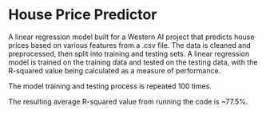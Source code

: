 # House Price Predictor
A linear regression model built for a Western AI project that predicts house prices based on various features from a .csv file. The data is cleaned and preprocessed, then split into training and testing sets. A linear regression model is trained on the training data and tested on the testing data, with the R-squared value being calculated as a measure of performance. 

The model training and testing process is repeated 100 times.

The resulting average R-squared value from running the code is ~77.5%. 
